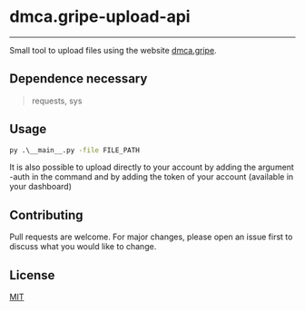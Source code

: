# dmca.gripe-upload-api
___

Small tool to upload files using the website [dmca.gripe](https://dmca.gripe/).

## Dependence necessary

> requests, sys

## Usage

```cmd
py .\__main__.py -file FILE_PATH
```

It is also possible to upload directly to your account by adding the argument -auth in the command and by adding the token of your account (available in your dashboard)

## Contributing
Pull requests are welcome. For major changes, please open an issue first to discuss what you would like to change.

## License
[MIT](https://choosealicense.com/licenses/mit/)
